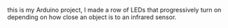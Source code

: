 this is my Arduino project, I made a row of LEDs that progressively turn on depending on how close an object is to an infrared sensor.

